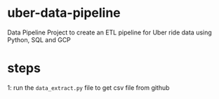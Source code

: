 # uber-data-pipeline
Data Pipeline Project to create an ETL pipeline for Uber ride data using Python, SQL and GCP

# steps

1: run the ```data_extract.py``` file to get csv file from github
